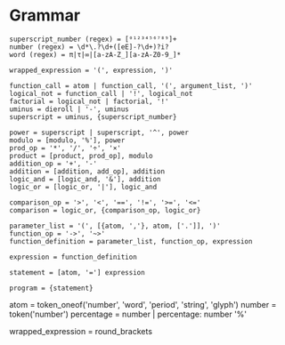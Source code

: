 # Grammar

```
superscript_number (regex) = [⁰¹²³⁴⁵⁶⁷⁸⁹]+
number (regex) = \d*\.?\d+([eE]-?\d+)?i?
word (regex) = π|τ|∞|[a-zA-Z_][a-zA-Z0-9_]*

wrapped_expression = '(', expression, ')'

function_call = atom | function_call, '(', argument_list, ')'
logical_not = function_call | '!', logical_not
factorial = logical_not | factorial, '!'
uminus = dieroll | '-', uminus
superscript = uminus, {superscript_number}

power = superscript | superscript, '^', power
modulo = [modulo, '%'], power
prod_op = '*', '/', '÷', '×'
product = [product, prod_op], modulo
addition_op = '+', '-'
addition = [addition, add_op], addition
logic_and = [logic_and, '&'], addition
logic_or = [logic_or, '|'], logic_and

comparison_op = '>', '<', '==', '!=', '>=', '<='
comparison = logic_or, {comparison_op, logic_or}

parameter_list = '(', [{atom, ','}, atom, ['.']], ')'
function_op = '->', '~>'
function_definition = parameter_list, function_op, expression

expression = function_definition

statement = [atom, '='] expression

program = {statement}
```

atom = token_oneof('number', 'word', 'period', 'string', 'glyph')
number = token('number')
percentage = number | percentage: number '%'

wrapped_expression = round_brackets